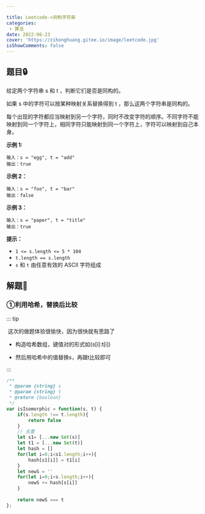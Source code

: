 ```yaml
---

title: Leetcode->同构字符串
categories: 
 - 算法
date: 2022-06-23
cover: 'https://zihonghuang.gitee.io/image/leetcode.jpg'
isShowComments: false
---
```


## 题目:lock:

给定两个字符串 s 和 t ，判断它们是否是同构的。

如果 s 中的字符可以按某种映射关系替换得到 t ，那么这两个字符串是同构的。

每个出现的字符都应当映射到另一个字符，同时不改变字符的顺序。不同字符不能映射到同一个字符上，相同字符只能映射到同一个字符上，字符可以映射到自己本身。

**示例 1:**

```
输入：s = "egg", t = "add"
输出：true
```



**示例 2：**

```
输入：s = "foo", t = "bar"
输出：false
```

**示例 3：**

```
输入：s = "paper", t = "title"
输出：true
```

**提示：**



- `1 <= s.length <= 5 * 104`
- `t.length == s.length`
- `s` 和 `t` 由任意有效的 ASCII 字符组成

## 解题:key:

### ①利用哈希，替换后比较

::: tip

​	这次的做题体验很愉快，因为很快就有思路了

* 构造哈希数组，键值对的形式如(s[i]:t[i])

* 然后用哈希中的值替换s，再跟t比较即可

:::

```javascript
/**
 * @param {string} s
 * @param {string} t
 * @return {boolean}
 */
var isIsomorphic = function(s, t) {
    if(s.length !== t.length){
        return false
    }
    // 去重
    let s1= [...new Set(s)]
    let t1 = [...new Set(t)]
    let hash = []
    for(let i=0;i<s1.length;i++){
        hash[s1[i]] = t1[i]
    }
    let newS = ''
    for(let i=0;i<s.length;i++){
        newS += hash[s[i]]
    }
    
    return newS === t
};
```

